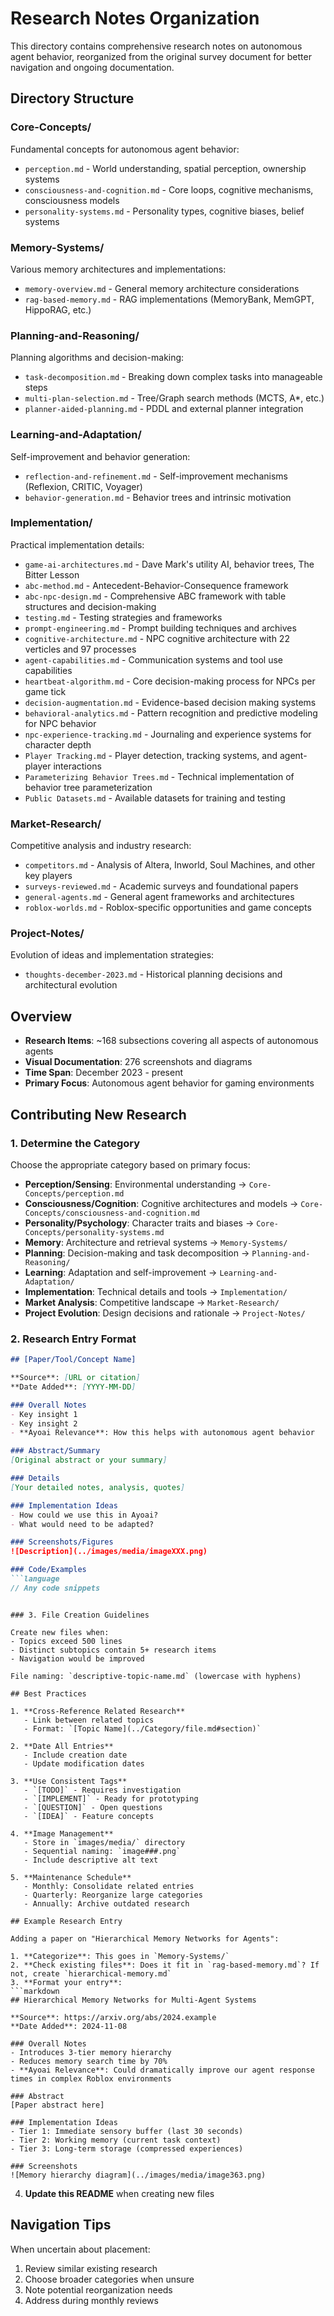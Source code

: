 # Research Notes Organization

This directory contains comprehensive research notes on autonomous agent behavior, reorganized from the original survey document for better navigation and ongoing documentation.

## Directory Structure

### Core-Concepts/
Fundamental concepts for autonomous agent behavior:
- `perception.md` - World understanding, spatial perception, ownership systems
- `consciousness-and-cognition.md` - Core loops, cognitive mechanisms, consciousness models
- `personality-systems.md` - Personality types, cognitive biases, belief systems

### Memory-Systems/
Various memory architectures and implementations:
- `memory-overview.md` - General memory architecture considerations
- `rag-based-memory.md` - RAG implementations (MemoryBank, MemGPT, HippoRAG, etc.)

### Planning-and-Reasoning/
Planning algorithms and decision-making:
- `task-decomposition.md` - Breaking down complex tasks into manageable steps
- `multi-plan-selection.md` - Tree/Graph search methods (MCTS, A*, etc.)
- `planner-aided-planning.md` - PDDL and external planner integration

### Learning-and-Adaptation/
Self-improvement and behavior generation:
- `reflection-and-refinement.md` - Self-improvement mechanisms (Reflexion, CRITIC, Voyager)
- `behavior-generation.md` - Behavior trees and intrinsic motivation

### Implementation/
Practical implementation details:
- `game-ai-architectures.md` - Dave Mark's utility AI, behavior trees, The Bitter Lesson
- `abc-method.md` - Antecedent-Behavior-Consequence framework
- `abc-npc-design.md` - Comprehensive ABC framework with table structures and decision-making
- `testing.md` - Testing strategies and frameworks
- `prompt-engineering.md` - Prompt building techniques and archives
- `cognitive-architecture.md` - NPC cognitive architecture with 22 verticles and 97 processes
- `agent-capabilities.md` - Communication systems and tool use capabilities
- `heartbeat-algorithm.md` - Core decision-making process for NPCs per game tick
- `decision-augmentation.md` - Evidence-based decision making systems
- `behavioral-analytics.md` - Pattern recognition and predictive modeling for NPC behavior
- `npc-experience-tracking.md` - Journaling and experience systems for character depth
- `Player Tracking.md` - Player detection, tracking systems, and agent-player interactions
- `Parameterizing Behavior Trees.md` - Technical implementation of behavior tree parameterization
- `Public Datasets.md` - Available datasets for training and testing

### Market-Research/
Competitive analysis and industry research:
- `competitors.md` - Analysis of Altera, Inworld, Soul Machines, and other key players
- `surveys-reviewed.md` - Academic surveys and foundational papers
- `general-agents.md` - General agent frameworks and architectures
- `roblox-worlds.md` - Roblox-specific opportunities and game concepts

### Project-Notes/
Evolution of ideas and implementation strategies:
- `thoughts-december-2023.md` - Historical planning decisions and architectural evolution


## Overview

- **Research Items**: ~168 subsections covering all aspects of autonomous agents
- **Visual Documentation**: 276 screenshots and diagrams
- **Time Span**: December 2023 - present
- **Primary Focus**: Autonomous agent behavior for gaming environments

## Contributing New Research

### 1. Determine the Category

Choose the appropriate category based on primary focus:

- **Perception/Sensing**: Environmental understanding → `Core-Concepts/perception.md`
- **Consciousness/Cognition**: Cognitive architectures and models → `Core-Concepts/consciousness-and-cognition.md`
- **Personality/Psychology**: Character traits and biases → `Core-Concepts/personality-systems.md`
- **Memory**: Architecture and retrieval systems → `Memory-Systems/`
- **Planning**: Decision-making and task decomposition → `Planning-and-Reasoning/`
- **Learning**: Adaptation and self-improvement → `Learning-and-Adaptation/`
- **Implementation**: Technical details and tools → `Implementation/`
- **Market Analysis**: Competitive landscape → `Market-Research/`
- **Project Evolution**: Design decisions and rationale → `Project-Notes/`

### 2. Research Entry Format

```markdown
## [Paper/Tool/Concept Name]

**Source**: [URL or citation]
**Date Added**: [YYYY-MM-DD]

### Overall Notes
- Key insight 1
- Key insight 2
- **Ayoai Relevance**: How this helps with autonomous agent behavior

### Abstract/Summary
[Original abstract or your summary]

### Details
[Your detailed notes, analysis, quotes]

### Implementation Ideas
- How could we use this in Ayoai?
- What would need to be adapted?

### Screenshots/Figures
![Description](../images/media/imageXXX.png)

### Code/Examples
```language
// Any code snippets
```
```

### 3. File Creation Guidelines

Create new files when:
- Topics exceed 500 lines
- Distinct subtopics contain 5+ research items
- Navigation would be improved

File naming: `descriptive-topic-name.md` (lowercase with hyphens)

## Best Practices

1. **Cross-Reference Related Research**
   - Link between related topics
   - Format: `[Topic Name](../Category/file.md#section)`

2. **Date All Entries**
   - Include creation date
   - Update modification dates

3. **Use Consistent Tags**
   - `[TODO]` - Requires investigation
   - `[IMPLEMENT]` - Ready for prototyping
   - `[QUESTION]` - Open questions
   - `[IDEA]` - Feature concepts

4. **Image Management**
   - Store in `images/media/` directory
   - Sequential naming: `image###.png`
   - Include descriptive alt text

5. **Maintenance Schedule**
   - Monthly: Consolidate related entries
   - Quarterly: Reorganize large categories
   - Annually: Archive outdated research

## Example Research Entry

Adding a paper on "Hierarchical Memory Networks for Agents":

1. **Categorize**: This goes in `Memory-Systems/`
2. **Check existing files**: Does it fit in `rag-based-memory.md`? If not, create `hierarchical-memory.md`
3. **Format your entry**:
```markdown
## Hierarchical Memory Networks for Multi-Agent Systems

**Source**: https://arxiv.org/abs/2024.example
**Date Added**: 2024-11-08

### Overall Notes
- Introduces 3-tier memory hierarchy
- Reduces memory search time by 70%
- **Ayoai Relevance**: Could dramatically improve our agent response times in complex Roblox environments

### Abstract
[Paper abstract here]

### Implementation Ideas
- Tier 1: Immediate sensory buffer (last 30 seconds)
- Tier 2: Working memory (current task context)
- Tier 3: Long-term storage (compressed experiences)

### Screenshots
![Memory hierarchy diagram](../images/media/image363.png)
```

4. **Update this README** when creating new files

## Navigation Tips

When uncertain about placement:
1. Review similar existing research
2. Choose broader categories when unsure
3. Note potential reorganization needs
4. Address during monthly reviews
